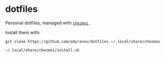 dotfiles
========

Personal dotfiles, managed with [`chezmoi`](https://github.com/twpayne/chezmoi).

Install them with:

    git clone https://github.com/adyranov/dotfiles ~/.local/share/chezmoi

    ~/.local/share/chezmoi/install.sh
